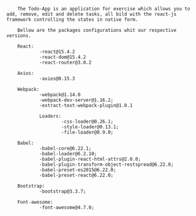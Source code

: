         The Todo-App is an application for exercise which allows you to add, remove, edit and delete tasks, all bild with the react-js framework controlling the states in native form.
        
        Bellow are the packages configurations whit our respective versions.
        
        React:
                -react@15.4.2 
                -react-dom@15.4.2
                -react-router@3.0.2
                
        Axios: 
                -axios@0.15.3
        
        Webpack:
                -webpack@1.14.0 
                -webpack-dev-server@1.16.2;
                -extract-text-webpack-plugin@1.0.1 
                
                Loaders:
                        -css-loader@0.26.1; 
                        -style-loader@0.13.1; 
                        -file-loader@0.9.0;
        
        Babel:
                -babel-core@6.22.1;
                -babel-loader@6.2.10;
                -babel-plugin-react-html-attrs@2.0.0;
                -babel-plugin-transform-object-restspread@6.22.0;
                -babel-preset-es2015@6.22.0;
                -babel-preset-react@6.22.0;
        
        Bootstrap:
                -bootstrap@3.3.7; 
        
        Font-awesome:
                -font-awesome@4.7.0;
        
        
